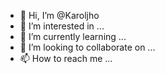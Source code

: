 - 👋 Hi, I’m @Karoljho
- 👀 I’m interested in ...
- 🌱 I’m currently learning ...
- 💞️ I’m looking to collaborate on ...
- 📫 How to reach me ...

<!---
Karoljho/Karoljho is a ✨ special ✨ repository because its `README.md` (this file) appears on your GitHub profile.
You can click the Preview link to take a look at your changes.
--->
